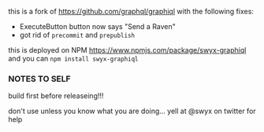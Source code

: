 this is a fork of <https://github.com/graphql/graphiql> with the following fixes:

- ExecuteButton button now says "Send a Raven"
- got rid of `precommit` and `prepublish`


this is deployed on NPM <https://www.npmjs.com/package/swyx-graphiql> and you can `npm install swyx-graphiql`

### NOTES TO SELF

build first before releaseing!!!


don't use unless you know what you are doing... yell at @swyx on twitter for help